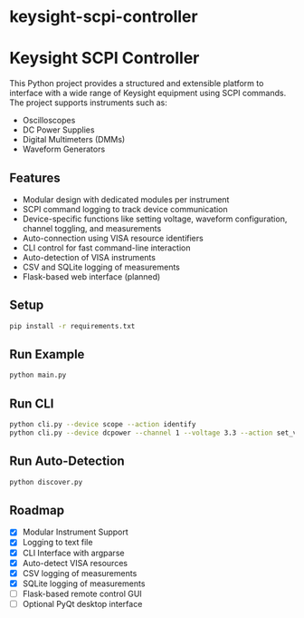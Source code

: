 # keysight-scpi-controller
# Keysight SCPI Controller

This Python project provides a structured and extensible platform to interface with a wide range of Keysight equipment using SCPI commands. The project supports instruments such as:

- Oscilloscopes
- DC Power Supplies
- Digital Multimeters (DMMs)
- Waveform Generators

## Features
- Modular design with dedicated modules per instrument
- SCPI command logging to track device communication
- Device-specific functions like setting voltage, waveform configuration, channel toggling, and measurements
- Auto-connection using VISA resource identifiers
- CLI control for fast command-line interaction
- Auto-detection of VISA instruments
- CSV and SQLite logging of measurements
- Flask-based web interface (planned)

## Setup
```bash
pip install -r requirements.txt
```

## Run Example
```bash
python main.py
```

## Run CLI
```bash
python cli.py --device scope --action identify
python cli.py --device dcpower --channel 1 --voltage 3.3 --action set_voltage
```

## Run Auto-Detection
```bash
python discover.py
```

## Roadmap
- [x] Modular Instrument Support
- [x] Logging to text file
- [x] CLI Interface with argparse
- [x] Auto-detect VISA resources
- [x] CSV logging of measurements
- [x] SQLite logging of measurements
- [ ] Flask-based remote control GUI
- [ ] Optional PyQt desktop interface
